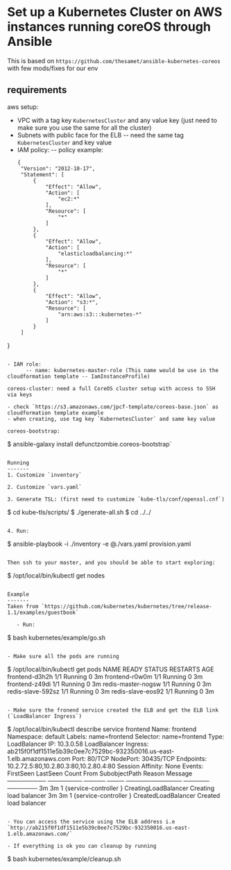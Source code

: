 Set up a Kubernetes Cluster on AWS instances running coreOS through Ansible
========================================================================

This is based on `https://github.com/thesamet/ansible-kubernetes-coreos` with few mods/fixes for our env


requirements
------------
aws setup: 

   - VPC with a tag key `KubernetesCluster` and any value key (just need to make sure you use the same for all the cluster)
   - Subnets with public face for the ELB -- need the same tag `KubernetesCluster` and key value
   - IAM policy:
      -- policy example:
      ```
      {
       "Version": "2012-10-17",
       "Statement": [
           {
               "Effect": "Allow",
               "Action": [
                   "ec2:*"
               ],
               "Resource": [
                   "*"
               ]
           },
           {
               "Effect": "Allow",
               "Action": [
                   "elasticloadbalancing:*"
               ],
               "Resource": [
                   "*"
               ]
           },
           {
               "Effect": "Allow",
               "Action": "s3:*",
               "Resource": [
                   "arn:aws:s3:::kubernetes-*"
               ]
           }
       ]
   }
   ```

   - IAM role:
         -- name: kubernetes-master-role (This name would be use in the cloudformation template -- IamInstanceProfile)
    
coreos-cluster: need a full CoreOS cluster setup with access to SSH via keys

   - check `https://s3.amazonaws.com/jpcf-template/coreos-base.json` as cloudformation template example
   - when creating, use tag key `KubernetesCluster` and same key value

coreos-bootstrap:

   ```
   $ ansible-galaxy install defunctzombie.coreos-bootstrap`
   ```

Running
-------
1. Customize `inventory`

2. Customize `vars.yaml`

3. Generate TSL: (first need to customize `kube-tls/conf/openssl.cnf`)
   ```
   $ cd kube-tls/scripts/
   $ ./generate-all.sh
   $ cd ../../
   ```

4. Run:
```
$ ansible-playbook -i ./inventory  -e @./vars.yaml provision.yaml
```

Then ssh to your master, and you should be able to start exploring:
```
$ /opt/local/bin/kubectl get nodes
```

Example
-------
Taken from `https://github.com/kubernetes/kubernetes/tree/release-1.1/examples/guestbook`

   - Run:
   ```
   $ bash kubernetes/example/go.sh
   ```

   - Make sure all the pods are running
   ```
   $ /opt/local/bin/kubectl get pods
   NAME                 READY     STATUS    RESTARTS   AGE
   frontend-d3h2h       1/1       Running   0          3m
   frontend-r0w0m       1/1       Running   0          3m
   frontend-z49di       1/1       Running   0          3m
   redis-master-nogsw   1/1       Running   0          3m
   redis-slave-592sz    1/1       Running   0          3m
   redis-slave-eos92    1/1       Running   0          3m
   ```

   - Make sure the fronend service created the ELB and get the ELB link (`LoadBalancer Ingress`)
   ```
   $ /opt/local/bin/kubectl describe service frontend
   Name:       frontend
   Namespace:     default
   Labels:        name=frontend
   Selector:      name=frontend
   Type:       LoadBalancer
   IP:         10.3.0.58
   LoadBalancer Ingress:   ab215f0f1df1511e5b39c0ee7c7529bc-932350016.us-east-1.elb.amazonaws.com
   Port:       <unnamed>   80/TCP
   NodePort:      <unnamed>   30435/TCP
   Endpoints:     10.2.72.5:80,10.2.80.3:80,10.2.80.4:80
   Session Affinity: None
   Events:
     FirstSeen LastSeen Count From        SubobjectPath  Reason         Message
     ───────── ──────── ───── ────        ─────────────  ──────         ───────
     3m     3m    1  {service-controller }         CreatingLoadBalancer Creating load balancer
     3m     3m    1  {service-controller }         CreatedLoadBalancer  Created load balancer
   ```

   - You can access the service using the ELB address i.e `http://ab215f0f1df1511e5b39c0ee7c7529bc-932350016.us-east-1.elb.amazonaws.com/` 

   - If everything is ok you can cleanup by running
   ```
   $ bash kubernetes/example/cleanup.sh
   ```

